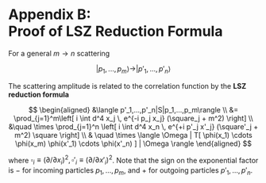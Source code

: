 # Appendix B:<br>Proof of LSZ Reduction Formula

For a general $m \to n$ scattering

$$
|p_1,...,p_m \rangle \to |p'_1,...,p'_n \rangle
$$

The scattering amplitude is related to the correlation function by the **LSZ reduction formula**

$$
\begin{aligned}
    &\langle p'_1,...,p'_n|S|p_1,...,p_m\rangle
    \\
    &= \prod_{j=1}^m\left[
        i \int d^4 x_j \, e^{-i p_j x_j} (\square_j + m^2)
    \right] 
    \\ &\quad \times
    \prod_{j=1}^n \left[
        i \int d^4 x_n \, e^{+i p'_j x'_j} (\square'_j + m^2) \square
    \right] 
    \\ & \quad \times
    \langle \Omega | T[
        \phi(x_1) \cdots \phi(x_m)
        \phi(x'_1) \cdots \phi(x'_n)
    ] | \Omega \rangle
\end{aligned}
$$

where $\square_i \equiv (\partial/\partial x_i)^2, \square'_i \equiv (\partial/\partial x'_i)^2$. Note that the sign on the exponential factor is $-$ for incoming particles $p_1,...,p_m$, and $+$ for outgoing particles $p'_1,...,p'_n$. 